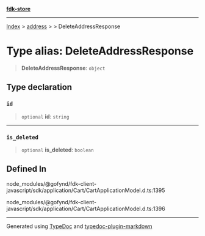 [**fdk-store**](../../../README.md)
***

[Index](../../../API.md) > [address](../../README.md) > [<internal>](../README.md) > DeleteAddressResponse

# Type alias: DeleteAddressResponse

> **DeleteAddressResponse**: `object`

## Type declaration

### `id`

> `optional` **id**: `string`

***

### `is_deleted`

> `optional` **is\_deleted**: `boolean`

## Defined In

node\_modules/@gofynd/fdk-client-javascript/sdk/application/Cart/CartApplicationModel.d.ts:1395

node\_modules/@gofynd/fdk-client-javascript/sdk/application/Cart/CartApplicationModel.d.ts:1396

***
Generated using [TypeDoc](https://typedoc.org/) and [typedoc-plugin-markdown](https://www.npmjs.com/package/typedoc-plugin-markdown)
